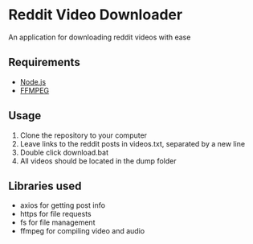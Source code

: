 # Reddit Video Downloader
An application for downloading reddit videos with ease

## Requirements
* [Node.js](https://nodejs.org)
* [FFMPEG](https://ffmpeg.org/download.html)

## Usage
1. Clone the repository to your computer
2. Leave links to the reddit posts in videos.txt, separated by a new line
3. Double click download.bat
4. All videos should be located in the dump folder

## Libraries used
* axios for getting post info
* https for file requests
* fs for file management
* ffmpeg for compiling video and audio